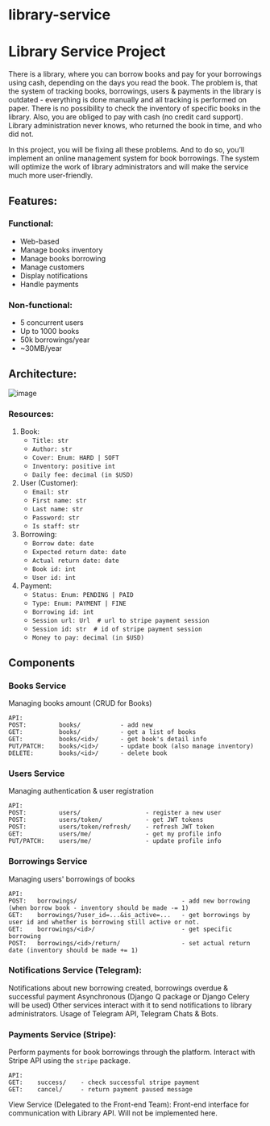 # library-service
# Library Service Project
There is a library, where you can borrow books and pay for your borrowings using cash, depending on the days you read the book.
The problem is, that the system of tracking books, borrowings, users & payments in the library is outdated - everything is done manually and all tracking is performed on paper. There is no possibility to check the inventory of specific books in the library. Also, you are obliged to pay with cash (no credit card support). Library administration never knows, who returned the book in time, and who did not.

In this project, you will be fixing all these problems. And to do so, you’ll implement an online management system for book borrowings. The system will optimize the work of library administrators and will make the service much more user-friendly.

## Features:
### Functional:
* Web-based
* Manage books inventory
* Manage books borrowing
* Manage customers
* Display notifications
* Handle payments
### Non-functional:
* 5 concurrent users
* Up to 1000 books
* 50k borrowings/year
* ~30MB/year

## Architecture:
![image](https://user-images.githubusercontent.com/72568844/204559703-690630e2-4bc4-4173-bbca-e26c197b3cdc.png)

### Resources:
1) Book:
   * `Title: str`
   * `Author: str`
   * `Cover: Enum: HARD | SOFT`
   * `Inventory: positive int`
   * `Daily fee: decimal (in $USD)`
2) User (Customer):
   * `Email: str`
   * `First name: str`
   * `Last name: str`
   * `Password: str`
   * `Is staff: str`
3) Borrowing:
   * `Borrow date: date`
   * `Expected return date: date`
   * `Actual return date: date`
   * `Book id: int`
   * `User id: int`
4) Payment:
   * `Status: Enum: PENDING | PAID`
   * `Type: Enum: PAYMENT | FINE`
   * `Borrowing id: int`
   * `Session url: Url  # url to stripe payment session`
   * `Session id: str  # id of stripe payment session`
   * `Money to pay: decimal (in $USD)`

## Components
### Books Service
Managing books amount (CRUD for Books)
```
API:
POST:         books/           - add new 
GET:          books/           - get a list of books
GET:          books/<id>/      - get book's detail info 
PUT/PATCH:    books/<id>/      - update book (also manage inventory)
DELETE:       books/<id>/      - delete book
```
### Users Service
Managing authentication & user registration
```
API:
POST:         users/                  - register a new user 
POST:         users/token/            - get JWT tokens 
POST:         users/token/refresh/    - refresh JWT token 
GET:          users/me/               - get my profile info 
PUT/PATCH:    users/me/               - update profile info 
```
### Borrowings Service
Managing users' borrowings of books
```
API:
POST:   borrowings/                             - add new borrowing (when borrow book - inventory should be made -= 1) 
GET:    borrowings/?user_id=...&is_active=...   - get borrowings by user id and whether is borrowing still active or not.
GET:    borrowings/<id>/                        - get specific borrowing 
POST: 	borrowings/<id>/return/                 - set actual return date (inventory should be made += 1)
```
### Notifications Service (Telegram):
Notifications about new borrowing created, borrowings overdue & successful payment
Asynchronous (Django Q package or Django Celery will be used)
Other services interact with it to send notifications to library administrators.
Usage of Telegram API, Telegram Chats & Bots.
### Payments Service (Stripe):
Perform payments for book borrowings through the platform.
Interact with Stripe API using the `stripe` package.
```
API:
GET:    success/    - check successful stripe payment
GET:    cancel/     - return payment paused message 
```
View Service (Delegated to the Front-end Team):
Front-end interface for communication with Library API.
Will not be implemented here.
